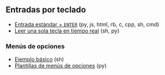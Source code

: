 ## Entradas por teclado
- [Entrada estándar + `ENTER`](https://github.com/mondeja/fullstack/tree/master/backend/src/002-stdin/enter) (py, js, html, rb, c, cpp, sh, cmd)
- [Leer una sola tecla en tiempo real](https://github.com/mondeja/fullstack/tree/master/backend/src/002-stdin/key) (sh, py)

### Menús de opciones
- [Ejemplo básico](https://github.com/mondeja/fullstack/tree/master/backend/src/002-stdin/options_menu/basic) (sh)
- [Plantillas de menús de opciones](https://github.com/mondeja/fullstack/tree/master/backend/src/002-stdin/options_menu/templates) (py)

